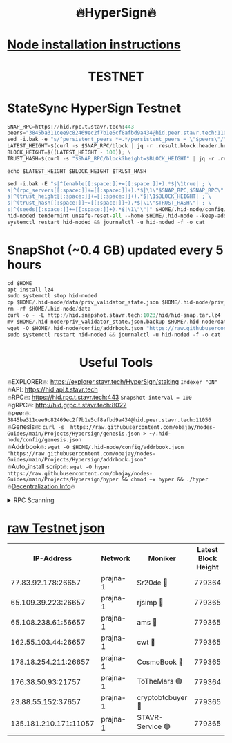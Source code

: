 <h1 align="center"> 🔥HyperSign🔥</h1>

[Node installation instructions](https://github.com/obajay/nodes-Guides/tree/main/Projects/Hypersign)
=

<h1 align="center"> TESTNET</h1>

# StateSync HyperSign Testnet
```python
SNAP_RPC=https://hid.rpc.t.stavr.tech:443
peers="3845ba311cee9c82469ec2f7b1e5cf8afbd9a434@hid.peer.stavr.tech:11056"
sed -i.bak -e "s/^persistent_peers *=.*/persistent_peers = \"$peers\"/" $HOME/.hid-node/config/config.toml
LATEST_HEIGHT=$(curl -s $SNAP_RPC/block | jq -r .result.block.header.height); \
BLOCK_HEIGHT=$((LATEST_HEIGHT - 100)); \
TRUST_HASH=$(curl -s "$SNAP_RPC/block?height=$BLOCK_HEIGHT" | jq -r .result.block_id.hash)

echo $LATEST_HEIGHT $BLOCK_HEIGHT $TRUST_HASH

sed -i.bak -E "s|^(enable[[:space:]]+=[[:space:]]+).*$|\1true| ; \
s|^(rpc_servers[[:space:]]+=[[:space:]]+).*$|\1\"$SNAP_RPC,$SNAP_RPC\"| ; \
s|^(trust_height[[:space:]]+=[[:space:]]+).*$|\1$BLOCK_HEIGHT| ; \
s|^(trust_hash[[:space:]]+=[[:space:]]+).*$|\1\"$TRUST_HASH\"| ; \
s|^(seeds[[:space:]]+=[[:space:]]+).*$|\1\"\"|" $HOME/.hid-node/config/config.toml
hid-noded tendermint unsafe-reset-all --home $HOME/.hid-node --keep-addr-book
systemctl restart hid-noded && journalctl -u hid-noded -f -o cat
```
# SnapShot (~0.4 GB) updated every 5 hours
```python
cd $HOME
apt install lz4
sudo systemctl stop hid-noded
cp $HOME/.hid-node/data/priv_validator_state.json $HOME/.hid-node/priv_validator_state.json.backup
rm -rf $HOME/.hid-node/data
curl -o - -L http://hid.snapshot.stavr.tech:1023/hid/hid-snap.tar.lz4 | lz4 -c -d - | tar -x -C $HOME/.hid-node --strip-components 2
mv $HOME/.hid-node/priv_validator_state.json.backup $HOME/.hid-node/data/priv_validator_state.json
wget -O $HOME/.hid-node/config/addrbook.json "https://raw.githubusercontent.com/obajay/nodes-Guides/main/Projects/Hypersign/addrbook.json"
sudo systemctl restart hid-noded && journalctl -u hid-noded -f -o cat
```

 <h1 align="center"> Useful Tools</h1>

🔥EXPLORER🔥:      https://explorer.stavr.tech/HyperSign/staking        `Indexer "ON"` \
🔥API:             https://hid.api.t.stavr.tech \
🔥RPC🔥:           https://hid.rpc.t.stavr.tech:443              `Snapshot-interval = 100` \
🔥gRPC🔥:          http://hid.grpc.t.stavr.tech:8022 \
🔥peer🔥:          `3845ba311cee9c82469ec2f7b1e5cf8afbd9a434@hid.peer.stavr.tech:11056` \
🔥Genesis🔥:     ```curl -s  https://raw.githubusercontent.com/obajay/nodes-Guides/main/Projects/Hypersign/genesis.json > ~/.hid-node/config/genesis.json``` \
🔥Addrbook🔥:    ```wget -O $HOME/.hid-node/config/addrbook.json "https://raw.githubusercontent.com/obajay/nodes-Guides/main/Projects/Hypersign/addrbook.json"``` \
🔥Auto_install script🔥: ```wget -O hyper https://raw.githubusercontent.com/obajay/nodes-Guides/main/Projects/Hypersign/hyper && chmod +x hyper && ./hyper``` \
🔥[Decentralization Info](https://github.com/obajay/StateSync-snapshots/tree/main/Projects/Hypersign/Decentralization)🔥

<details>
<summary>RPC Scanning</summary>

<h2 align="center"> We scan nodes in real time every 4 hours. And we provide the final result of RPC endpoints.
We cannot influence the operation of these nodes in any way. </h2>


```python
If Voting Power is higher than 0 --> then the Node is a validator of the network and may be subject to attack and be a potential threat to the chain.
```
```python
We marked such validators with a red symbol
```

</details>

[raw Testnet json](https://rpc-check.hypert.stavr.tech/hypert/rpc-hypert-result.json)
=

<table><tr><th>IP-Address</th><th>Network</th><th>Moniker</th><th>Latest Block Height</th><th>Earliest Block Height</th><th>Catching Up</th><th>Tx Index</th><th>Voting Power</th><th>Scan Time</th></tr><tr><td>77.83.92.178:26657</td><td>prajna-1</td><td>Sr20de 🔴</td><td>779364</td><td>1</td><td>False</td><td>on</td><td>1080256</td><td>2024-02-09T03:23:45.954624830UTC</td></tr><tr><td>65.109.39.223:26657</td><td>prajna-1</td><td>rjsimp 🔴</td><td>779365</td><td>1</td><td>False</td><td>on</td><td>1163594</td><td>2024-02-09T03:23:49.556825804UTC</td></tr><tr><td>65.108.238.61:56657</td><td>prajna-1</td><td>ams 🔴</td><td>779365</td><td>1</td><td>False</td><td>on</td><td>1202554</td><td>2024-02-09T03:23:54.361611808UTC</td></tr><tr><td>162.55.103.44:26657</td><td>prajna-1</td><td>cwt 🔴</td><td>779365</td><td>1</td><td>False</td><td>on</td><td>989833</td><td>2024-02-09T03:23:56.951302307UTC</td></tr><tr><td>178.18.254.211:26657</td><td>prajna-1</td><td>CosmoBook 🔴</td><td>779365</td><td>108201</td><td>False</td><td>on</td><td>990495</td><td>2024-02-09T03:23:54.009224765UTC</td></tr><tr><td>176.38.50.93:21757</td><td>prajna-1</td><td>ToTheMars 🟢</td><td>779364</td><td>635201</td><td>False</td><td>on</td><td>0</td><td>2024-02-09T03:23:47.182753721UTC</td></tr><tr><td>23.88.55.152:37657</td><td>prajna-1</td><td>cryptobtcbuyer 🔴</td><td>779365</td><td>679365</td><td>False</td><td>on</td><td>1188055</td><td>2024-02-09T03:23:57.196557986UTC</td></tr><tr><td>135.181.210.171:11057</td><td>prajna-1</td><td>STAVR-Service 🟢</td><td>779365</td><td>776601</td><td>False</td><td>on</td><td>0</td><td>2024-02-09T03:23:54.684485101UTC</td></tr></table>
